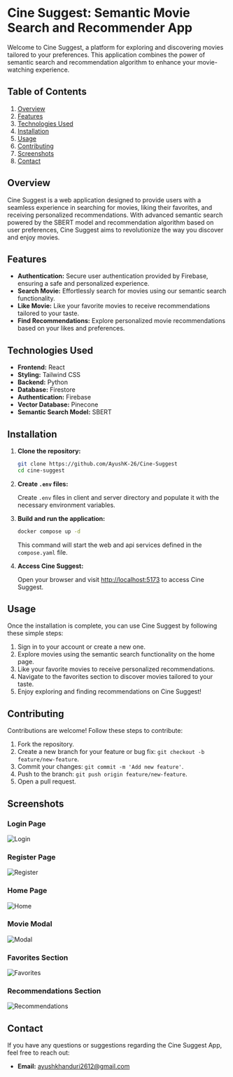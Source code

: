 # Cine Suggest: Semantic Movie Search and Recommender App

Welcome to Cine Suggest, a platform for exploring and discovering movies tailored to your preferences. This application combines the power of semantic search and recommendation algorithm to enhance your movie-watching experience.

## Table of Contents

1. [Overview](#overview)
2. [Features](#features)
3. [Technologies Used](#technologies-used)
4. [Installation](#installation)
5. [Usage](#usage)
6. [Contributing](#contributing)
7. [Screenshots](#screenshots)
8. [Contact](#contact)

## Overview

Cine Suggest is a web application designed to provide users with a seamless experience in searching for movies, liking their favorites, and receiving personalized recommendations. With advanced semantic search powered by the SBERT model and recommendation algorithm based on user preferences, Cine Suggest aims to revolutionize the way you discover and enjoy movies.

## Features

- **Authentication:** Secure user authentication provided by Firebase, ensuring a safe and personalized experience.
- **Search Movie:** Effortlessly search for movies using our semantic search functionality.
- **Like Movie:** Like your favorite movies to receive recommendations tailored to your taste.
- **Find Recommendations:** Explore personalized movie recommendations based on your likes and preferences.

## Technologies Used

- **Frontend:** React
- **Styling:** Tailwind CSS
- **Backend:** Python
- **Database:** Firestore
- **Authentication:** Firebase
- **Vector Database:** Pinecone
- **Semantic Search Model:** SBERT

## Installation

1. **Clone the repository:**

    ```bash
    git clone https://github.com/AyushK-26/Cine-Suggest
    cd cine-suggest
    ```

2. **Create `.env` files:**

    Create `.env` files in client and server directory and populate it with the necessary environment variables.

3. **Build and run the application:**

    ```bash
    docker compose up -d
    ```

    This command will start the web and api services defined in the `compose.yaml` file.

4. **Access Cine Suggest:**

    Open your browser and visit [http://localhost:5173](http://localhost:5173) to access Cine Suggest.

## Usage

Once the installation is complete, you can use Cine Suggest by following these simple steps:

1. Sign in to your account or create a new one.
2. Explore movies using the semantic search functionality on the home page.
3. Like your favorite movies to receive personalized recommendations.
4. Navigate to the favorites section to discover movies tailored to your taste.
5. Enjoy exploring and finding recommendations on Cine Suggest!

## Contributing

Contributions are welcome! Follow these steps to contribute:

1. Fork the repository.
2. Create a new branch for your feature or bug fix: `git checkout -b feature/new-feature`.
3. Commit your changes: `git commit -m 'Add new feature'`.
4. Push to the branch: `git push origin feature/new-feature`.
5. Open a pull request.

## Screenshots

### Login Page
![Login](screenshots/login.png)

### Register Page
![Register](screenshots/register.png)

### Home Page
![Home](screenshots/home.png)

### Movie Modal
![Modal](screenshots/modal.png)

### Favorites Section
![Favorites](screenshots/favorites.png)

### Recommendations Section
![Recommendations](screenshots/recommendations.png)

## Contact

If you have any questions or suggestions regarding the Cine Suggest App, feel free to reach out:

- **Email:** [ayushkhanduri2612@gmail.com](mailto:ayushkhanduri2612@gmail.com)
